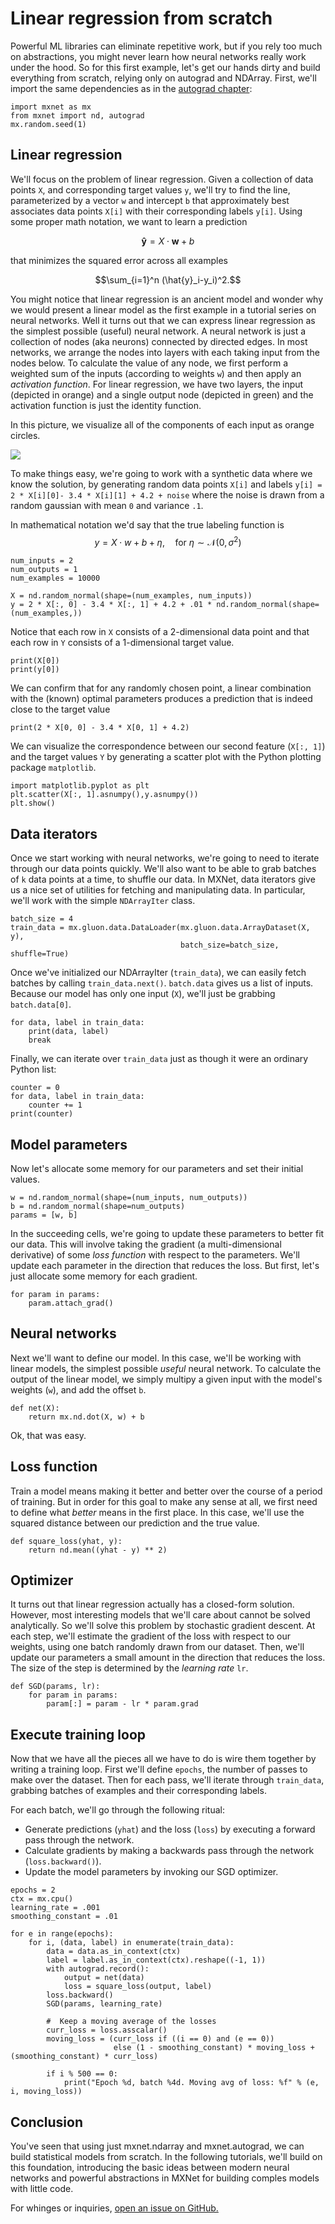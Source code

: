 # Linear regression from scratch

Powerful ML libraries can eliminate repetitive work, but if you rely too much on abstractions, you might never learn how neural networks really work under the hood. So for this first example, let's get our hands dirty and build everything from scratch, relying only on autograd and NDArray. First, we'll import the same dependencies as in the [autograd chapter](P01-C05-autograd.ipynb):

```{.python .input  n=1}
import mxnet as mx
from mxnet import nd, autograd
mx.random.seed(1)
```

## Linear regression


We'll focus on the problem of linear regression. Given a collection of data points ``X``, and corresponding target values ``y``, we'll try to find the line, parameterized by a vector ``w`` and intercept ``b`` that approximately best associates data points ``X[i]`` with their corresponding labels ``y[i]``. Using some proper math notation, we want to learn a prediction

$$\boldsymbol{\hat{y}} = X \cdot \boldsymbol{w} + b$$

that minimizes the squared error across all examples

$$\sum_{i=1}^n (\hat{y}_i-y_i)^2.$$

You might notice that linear regression is an ancient model and wonder why we would present a linear model as the first example in a tutorial series on neural networks. Well it turns out that we can express linear regression as the simplest possible (useful) neural network. A neural network is just a collection of nodes (aka neurons) connected by directed edges. In most networks, we arrange the nodes into layers with each taking input from the nodes below. To calculate the value of any node, we first perform a weighted sum of the inputs (according to weights ``w``) and then apply an *activation function*. For linear regression, we have two layers, the input (depicted in orange) and a single output node (depicted in green) and the activation function is just the identity function.

In this picture, we visualize all of the components of each input as orange circles.

![](https://raw.githubusercontent.com/zackchase/mxnet-the-straight-dope/master/img/simple-net-linear.png)

To make things easy, we're going to work with a synthetic data where we know the solution, by generating random data points ``X[i]`` and labels ``y[i] = 2 * X[i][0]- 3.4 * X[i][1] + 4.2 + noise`` where the noise is drawn from a random gaussian with mean ``0`` and variance ``.1``.

In mathematical notation we'd say that the true labeling function is
$$y = X \cdot w + b + \eta, \quad \text{for } \eta \sim \mathcal{N}(0,\sigma^2)$$

```{.python .input  n=2}
num_inputs = 2
num_outputs = 1
num_examples = 10000

X = nd.random_normal(shape=(num_examples, num_inputs))
y = 2 * X[:, 0] - 3.4 * X[:, 1] + 4.2 + .01 * nd.random_normal(shape=(num_examples,))
```

Notice that each row in ``X`` consists of a 2-dimensional data point and that each row in ``Y`` consists of a 1-dimensional target value.

```{.python .input  n=3}
print(X[0])
print(y[0])
```

We can confirm that for any randomly chosen point, a linear combination with the (known) optimal parameters produces a prediction that is indeed close to the target value

```{.python .input  n=4}
print(2 * X[0, 0] - 3.4 * X[0, 1] + 4.2)
```

We can visualize the correspondence between our second feature (``X[:, 1]``) and the target values ``Y`` by generating a scatter plot with the Python plotting package ``matplotlib``.

```{.python .input  n=5}
import matplotlib.pyplot as plt
plt.scatter(X[:, 1].asnumpy(),y.asnumpy())
plt.show()
```

## Data iterators

Once we start working with neural networks, we're going to need to iterate through our data points quickly. We'll also want to be able to grab batches of ``k`` data points at a time, to shuffle our data. In MXNet, data iterators give us a nice set of utilities for fetching and manipulating data. In particular, we'll work with the simple  ``NDArrayIter`` class.

```{.python .input  n=6}
batch_size = 4
train_data = mx.gluon.data.DataLoader(mx.gluon.data.ArrayDataset(X, y),
                                      batch_size=batch_size, shuffle=True)
```

Once we've initialized our NDArrayIter (``train_data``), we can easily fetch batches by calling ``train_data.next()``. ``batch.data`` gives us a list of inputs. Because our model has only one input (``X``), we'll just be grabbing ``batch.data[0]``.

```{.python .input  n=7}
for data, label in train_data:
    print(data, label)
    break
```

Finally, we can iterate over ``train_data`` just as though it were an ordinary Python list:

```{.python .input  n=8}
counter = 0
for data, label in train_data:
    counter += 1
print(counter)
```

## Model parameters

Now let's allocate some memory for our parameters and set their initial values.

```{.python .input  n=9}
w = nd.random_normal(shape=(num_inputs, num_outputs))
b = nd.random_normal(shape=num_outputs)
params = [w, b]
```

In the succeeding cells, we're going to update these parameters to better fit our data. This will involve taking the gradient (a multi-dimensional derivative) of some *loss function* with respect to the parameters. We'll update each parameter in the direction that reduces the loss. But first, let's just allocate some memory for each gradient.

```{.python .input  n=10}
for param in params:
    param.attach_grad()
```

## Neural networks

Next we'll want to define our model. In this case, we'll be working with linear models, the simplest possible *useful* neural network. To calculate the output of the linear model, we simply multipy a given input with the model's weights (``w``), and add the offset ``b``.

```{.python .input  n=11}
def net(X):
    return mx.nd.dot(X, w) + b
```

Ok, that was easy.

## Loss function

Train a model means making it better and better over the course of a period of training. But in order for this goal to make any sense at all, we first need to define what *better* means in the first place. In this case, we'll use the squared distance between our prediction and the true value.

```{.python .input  n=12}
def square_loss(yhat, y):
    return nd.mean((yhat - y) ** 2)
```

## Optimizer

It turns out that linear regression actually has a closed-form solution. However, most interesting models that we'll care about cannot be solved analytically. So we'll solve this problem by stochastic gradient descent. At each step, we'll estimate the gradient of the loss with respect to our weights, using one batch randomly drawn from our dataset. Then, we'll update our parameters a small amount in the direction that reduces the loss. The size of the step is determined by the *learning rate* ``lr``.

```{.python .input  n=13}
def SGD(params, lr):
    for param in params:
        param[:] = param - lr * param.grad
```

## Execute training loop

Now that we have all the pieces all we have to do is wire them together by writing a training loop. First we'll define ``epochs``, the number of passes to make over the dataset. Then for each pass, we'll iterate through ``train_data``, grabbing batches of examples and their corresponding labels.

For each batch, we'll go through the following ritual:
* Generate predictions (``yhat``) and the loss (``loss``) by executing a forward pass through the network.
* Calculate gradients by making a backwards pass through the network (``loss.backward()``).
* Update the model parameters by invoking our SGD optimizer.

```{.python .input  n=14}
epochs = 2
ctx = mx.cpu()
learning_rate = .001
smoothing_constant = .01

for e in range(epochs):
    for i, (data, label) in enumerate(train_data):
        data = data.as_in_context(ctx)
        label = label.as_in_context(ctx).reshape((-1, 1))
        with autograd.record():
            output = net(data)
            loss = square_loss(output, label)
        loss.backward()
        SGD(params, learning_rate)

        #  Keep a moving average of the losses
        curr_loss = loss.asscalar()
        moving_loss = (curr_loss if ((i == 0) and (e == 0))
                       else (1 - smoothing_constant) * moving_loss + (smoothing_constant) * curr_loss)

        if i % 500 == 0:
            print("Epoch %d, batch %4d. Moving avg of loss: %f" % (e, i, moving_loss))
```

## Conclusion

You've seen that using just mxnet.ndarray and mxnet.autograd, we can build statistical models from scratch. In the following tutorials, we'll build on this foundation, introducing the basic ideas between modern neural networks and powerful abstractions in MXNet for building comples models with little code.

For whinges or inquiries, [open an issue on  GitHub.](https://github.com/zackchase/mxnet-the-straight-dope)
